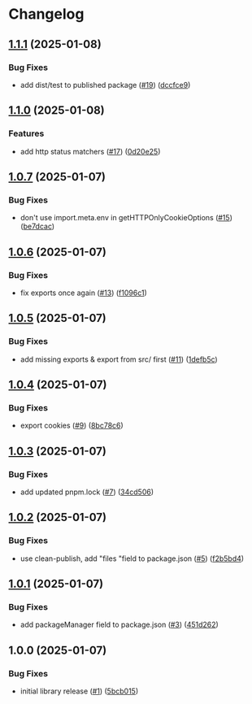 # Changelog

## [1.1.1](https://github.com/meow-meow-dev/server-utilities/compare/v1.1.0...v1.1.1) (2025-01-08)


### Bug Fixes

* add dist/test to published package ([#19](https://github.com/meow-meow-dev/server-utilities/issues/19)) ([dccfce9](https://github.com/meow-meow-dev/server-utilities/commit/dccfce9b87dcfbe2fe662e0989d9260ff8a777d4))

## [1.1.0](https://github.com/meow-meow-dev/server-utilities/compare/v1.0.7...v1.1.0) (2025-01-08)


### Features

* add http status matchers ([#17](https://github.com/meow-meow-dev/server-utilities/issues/17)) ([0d20e25](https://github.com/meow-meow-dev/server-utilities/commit/0d20e25d6a5e0e10cbef7528adf4576fcfc692a2))

## [1.0.7](https://github.com/meow-meow-dev/server-utilities/compare/v1.0.6...v1.0.7) (2025-01-07)


### Bug Fixes

* don't use import.meta.env in getHTTPOnlyCookieOptions ([#15](https://github.com/meow-meow-dev/server-utilities/issues/15)) ([be7dcac](https://github.com/meow-meow-dev/server-utilities/commit/be7dcac60fd946dd65d1571d2c4e81bed2917b87))

## [1.0.6](https://github.com/meow-meow-dev/server-utilities/compare/v1.0.5...v1.0.6) (2025-01-07)


### Bug Fixes

* fix exports once again ([#13](https://github.com/meow-meow-dev/server-utilities/issues/13)) ([f1096c1](https://github.com/meow-meow-dev/server-utilities/commit/f1096c1ce875123b164a8e670a4a71b5c02260fb))

## [1.0.5](https://github.com/meow-meow-dev/server-utilities/compare/v1.0.4...v1.0.5) (2025-01-07)


### Bug Fixes

* add missing exports & export from src/ first ([#11](https://github.com/meow-meow-dev/server-utilities/issues/11)) ([1defb5c](https://github.com/meow-meow-dev/server-utilities/commit/1defb5c725ea72497f361d15a993e6b374911507))

## [1.0.4](https://github.com/meow-meow-dev/server-utilities/compare/v1.0.3...v1.0.4) (2025-01-07)


### Bug Fixes

* export cookies ([#9](https://github.com/meow-meow-dev/server-utilities/issues/9)) ([8bc78c6](https://github.com/meow-meow-dev/server-utilities/commit/8bc78c6a42a14dd7ef6c74370ed3a05fbe9b0e95))

## [1.0.3](https://github.com/meow-meow-dev/server-utilities/compare/v1.0.2...v1.0.3) (2025-01-07)


### Bug Fixes

* add updated pnpm.lock ([#7](https://github.com/meow-meow-dev/server-utilities/issues/7)) ([34cd506](https://github.com/meow-meow-dev/server-utilities/commit/34cd506582d3842a4037f7b4377e54788ff27788))

## [1.0.2](https://github.com/meow-meow-dev/server-utilities/compare/v1.0.1...v1.0.2) (2025-01-07)


### Bug Fixes

* use clean-publish, add "files "field to package.json ([#5](https://github.com/meow-meow-dev/server-utilities/issues/5)) ([f2b5bd4](https://github.com/meow-meow-dev/server-utilities/commit/f2b5bd4a2dbfb96df78d20a731b903dbfdd3499f))

## [1.0.1](https://github.com/meow-meow-dev/server-utilities/compare/v1.0.0...v1.0.1) (2025-01-07)


### Bug Fixes

* add packageManager field to package.json ([#3](https://github.com/meow-meow-dev/server-utilities/issues/3)) ([451d262](https://github.com/meow-meow-dev/server-utilities/commit/451d262566f30fb7f28450218f944421f153bf58))

## 1.0.0 (2025-01-07)


### Bug Fixes

* initial library release ([#1](https://github.com/meow-meow-dev/server-utilities/issues/1)) ([5bcb015](https://github.com/meow-meow-dev/server-utilities/commit/5bcb015a43194fd54718e84a480af0976d0c591f))
